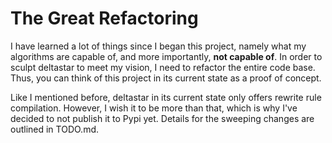 # The Great Refactoring

I have learned a lot of things since I began this project, namely what my algorithms are capable of, and more importantly, **not capable of**. In order to sculpt deltastar to meet my vision, I need to refactor the entire code base. Thus, you can think of this project in its current state as a proof of concept.

Like I mentioned before, deltastar in its current state only offers rewrite rule compilation. However, I wish it to be more than that, which is why I've decided to not publish it to Pypi yet. Details for the sweeping changes are outlined in TODO.md. 